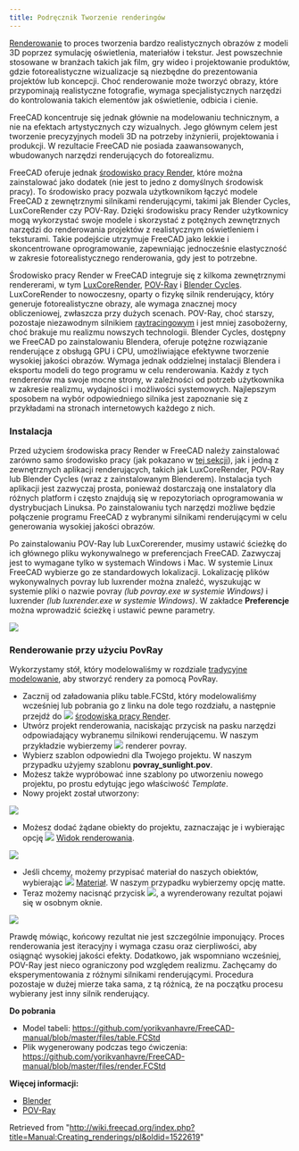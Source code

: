 ```yaml
---
title: Podręcznik Tworzenie renderingów
---
```


[Renderowanie](https://pl.wikipedia.org/wiki/Renderowanie) to proces tworzenia bardzo realistycznych obrazów z modeli 3D poprzez symulację oświetlenia, materiałów i tekstur. Jest powszechnie stosowane w branżach takich jak film, gry wideo i projektowanie produktów, gdzie fotorealistyczne wizualizacje są niezbędne do prezentowania projektów lub koncepcji. Choć renderowanie może tworzyć obrazy, które przypominają realistyczne fotografie, wymaga specjalistycznych narzędzi do kontrolowania takich elementów jak oświetlenie, odbicia i cienie.

FreeCAD koncentruje się jednak głównie na modelowaniu technicznym, a nie na efektach artystycznych czy wizualnych. Jego głównym celem jest tworzenie precyzyjnych modeli 3D na potrzeby inżynierii, projektowania i produkcji. W rezultacie FreeCAD nie posiada zaawansowanych, wbudowanych narzędzi renderujących do fotorealizmu.

FreeCAD oferuje jednak [środowisko pracy Render](https://github.com/FreeCAD/FreeCAD-render?tab=readme-ov-file), które można zainstalować jako dodatek (nie jest to jedno z domyślnych środowisk pracy). To środowisko pracy pozwala użytkownikom łączyć modele FreeCAD z zewnętrznymi silnikami renderującymi, takimi jak Blender Cycles, LuxCoreRender czy POV-Ray. Dzięki środowisku pracy Render użytkownicy mogą wykorzystać swoje modele i skorzystać z potężnych zewnętrznych narzędzi do renderowania projektów z realistycznym oświetleniem i teksturami. Takie podejście utrzymuje FreeCAD jako lekkie i skoncentrowane oprogramowanie, zapewniając jednocześnie elastyczność w zakresie fotorealistycznego renderowania, gdy jest to potrzebne.

Środowisko pracy Render w FreeCAD integruje się z kilkoma zewnętrznymi rendererami, w tym [LuxCoreRender](https://en.wikipedia.org/wiki/LuxRender), [POV-Ray](https://en.wikipedia.org/wiki/POV-Ray) i [Blender Cycles](https://www.cycles-renderer.org/). LuxCoreRender to nowoczesny, oparty o fizykę silnik renderujący, który generuje fotorealistyczne obrazy, ale wymaga znacznej mocy obliczeniowej, zwłaszcza przy dużych scenach. POV-Ray, choć starszy, pozostaje niezawodnym silnikiem [raytracingowym](https://pl.wikipedia.org/wiki/%C5%9Aledzenie_promieni) i jest mniej zasobożerny, choć brakuje mu realizmu nowszych technologii. Blender Cycles, dostępny we FreeCAD po zainstalowaniu Blendera, oferuje potężne rozwiązanie renderujące z obsługą GPU i CPU, umożliwiające efektywne tworzenie wysokiej jakości obrazów. Wymaga jednak oddzielnej instalacji Blendera i eksportu modeli do tego programu w celu renderowania. Każdy z tych rendererów ma swoje mocne strony, w zależności od potrzeb użytkownika w zakresie realizmu, wydajności i możliwości systemowych. Najlepszym sposobem na wybór odpowiedniego silnika jest zapoznanie się z przykładami na stronach internetowych każdego z nich.

### Instalacja

Przed użyciem środowiska pracy Render w FreeCAD należy zainstalować zarówno samo środowisko pracy (jak pokazano w [tej sekcji](https://wiki.freecad.org/Manual:Installing#Installing_additional_content)), jak i jedną z zewnętrznych aplikacji renderujących, takich jak LuxCoreRender, POV-Ray lub Blender Cycles (wraz z zainstalowanym Blenderem). Instalacja tych aplikacji jest zazwyczaj prosta, ponieważ dostarczają one instalatory dla różnych platform i często znajdują się w repozytoriach oprogramowania w dystrybucjach Linuksa. Po zainstalowaniu tych narzędzi możliwe będzie połączenie programu FreeCAD z wybranymi silnikami renderującymi w celu generowania wysokiej jakości obrazów.

Po zainstalowaniu POV-Ray lub LuxCorerender, musimy ustawić ścieżkę do ich głównego pliku wykonywalnego w preferencjach FreeCAD. Zazwyczaj jest to wymagane tylko w systemach Windows i Mac. W systemie Linux FreeCAD wybierze go ze standardowych lokalizacji. Lokalizację plików wykonywalnych povray lub luxrender można znaleźć, wyszukując w systemie pliki o nazwie povray _(lub povray.exe w systemie Windows)_ i luxrender _(lub luxrender.exe w systemie Windows)_. W zakładce **Preferencje** można wprowadzić ścieżkę i ustawić pewne parametry.

![](/images/FreeCAD_Render_Preferences.png)

### Renderowanie przy użyciu PovRay

Wykorzystamy stół, który modelowaliśmy w rozdziale [tradycyjne modelowanie](/Manual:Traditional_modeling,_the_CSG_way/pl "Manual:Traditional modeling, the CSG way/pl"), aby stworzyć rendery za pomocą PovRay.

- Zacznij od załadowania pliku table.FCStd, który modelowaliśmy wcześniej lub pobrania go z linku na dole tego rozdziału, a następnie przejdź do ![](/images/Render_workbench_icon.svg) [środowiska pracy Render](https://github.com/FreeCAD/FreeCAD-render).
- Utwórz projekt renderowania, naciskając przycisk na pasku narzędzi odpowiadający wybranemu silnikowi renderującemu. W naszym przykładzie wybierzemy ![](/images/Render_Povray.svg) renderer povray.
- Wybierz szablon odpowiedni dla Twojego projektu. W naszym przypadku użyjemy szablonu **povray_sunlight.pov**.
- Możesz także wypróbować inne szablony po utworzeniu nowego projektu, po prostu edytując jego właściwość _Template_.
- Nowy projekt został utworzony:

![](/images/FreeCAD_Render_Project.png)

- Możesz dodać żądane obiekty do projektu, zaznaczając je i wybierając opcję ![](/images/Render_RenderingView.svg) [Widok renderowania](/index.php?title=Render_RenderingView/pl&action=edit&redlink=1 "Render RenderingView/pl (page does not exist)").

![](/images/FreeCAD_Render_Bodies.png)

- Jeśli chcemy, możemy przypisać materiał do naszych obiektów, wybierając ![](/images/Arch_SetMaterial.svg) [Materiał](/Arch_SetMaterial/pl "Arch SetMaterial/pl"). W naszym przypadku wybierzemy opcję matte.
- Teraz możemy nacisnąć przycisk ![](/images/Render_workbench_icon.svg), a wyrenderowany rezultat pojawi się w osobnym oknie.

![](/images/FreeCAD_Render_Result.png)

Prawdę mówiąc, końcowy rezultat nie jest szczególnie imponujący. Proces renderowania jest iteracyjny i wymaga czasu oraz cierpliwości, aby osiągnąć wysokiej jakości efekty. Dodatkowo, jak wspomniano wcześniej, POV-Ray jest nieco ograniczony pod względem realizmu. Zachęcamy do eksperymentowania z różnymi silnikami renderującymi. Procedura pozostaje w dużej mierze taka sama, z tą różnicą, że na początku procesu wybierany jest inny silnik renderujący.

**Do pobrania**

- Model tabeli: <https://github.com/yorikvanhavre/FreeCAD-manual/blob/master/files/table.FCStd>
- Plik wygenerowany podczas tego ćwiczenia: <https://github.com/yorikvanhavre/FreeCAD-manual/blob/master/files/render.FCStd>

**Więcej informacji:**

- [Blender](http://www.blender.org)
- [POV-Ray](http://www.povray.org)

Retrieved from "<http://wiki.freecad.org/index.php?title=Manual:Creating_renderings/pl&oldid=1522619>"
